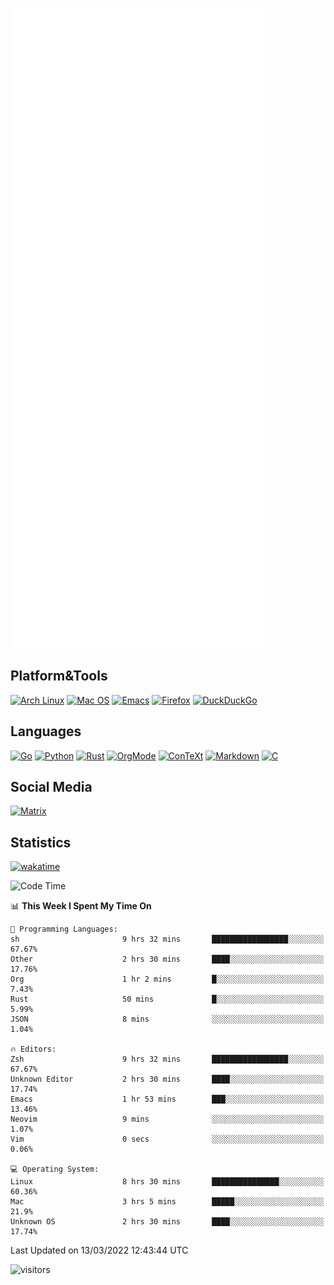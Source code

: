 ![Metrics](https://github.com/SteamedFish/SteamedFish/blob/master/github-metrics.svg)

## Platform&Tools

[![Arch Linux](https://img.shields.io/badge/ArchLinux-1793D1?logo=arch-linux&logoColor=fff&style=flat-square)](https://archlinux.org/)
[![Mac OS](https://img.shields.io/badge/MacOS-000000?style=flat-square&logo=macos&logoColor=F0F0F0)](https://www.apple.com/macos/)
[![Emacs](https://img.shields.io/badge/Emacs-%237F5AB6.svg?&style=flat-square&logo=gnu-emacs&logoColor=white)](https://www.gnu.org/software/emacs/)
[![Firefox](https://img.shields.io/badge/Firefox-FF7139?style=flat-square&logo=Firefox-Browser&logoColor=white)](https://firefox.com/)
[![DuckDuckGo](https://img.shields.io/badge/DuckDuckGo-DE5833?style=flat-square&logo=DuckDuckGo&logoColor=white)](https://duckduckgo.com/)

## Languages

[![Go](https://img.shields.io/badge/Golang-%2300ADD8.svg?style=flat-square&logo=go&logoColor=white)](https://golang.org/)
[![Python](https://img.shields.io/badge/Python-3670A0?style=flat-square&logo=python&logoColor=ffdd54)](https://www.python.org/)
[![Rust](https://img.shields.io/badge/Rust-%23000000.svg?style=flat-square&logo=rust&logoColor=white)](https://www.rust-lang.org/)
[![OrgMode](https://img.shields.io/badge/OrgMode-%23000000.svg?style=flat-square&logo=org&logoColor=white)](https://orgmode.org/)
[![ConTeXt](https://img.shields.io/badge/ConTeXt-%23008080.svg?style=flat-square&logo=latex&logoColor=white)](https://contextgarden.net/)
[![Markdown](https://img.shields.io/badge/MarkDown-%23000000.svg?style=flat-square&logo=markdown&logoColor=white)](https://daringfireball.net/projects/markdown/)
[![C](https://img.shields.io/badge/C-%2300599C.svg?style=flat-square&logo=c&logoColor=white)](https://www.iso.org/standard/74528.html)

## Social Media

[![Matrix](https://img.shields.io/badge/SteamedFish-2CA5E0?style=social&logo=matrix&logoColor=black)](https://matrix.to/#/@i:steamedfish.org)

## Statistics
[![wakatime](https://wakatime.com/badge/user/168280d6-fcf2-4b4f-ad3a-dc4612f35b38.svg)](https://wakatime.com/@168280d6-fcf2-4b4f-ad3a-dc4612f35b38)

<!--START_SECTION:waka-->
![Code Time](http://img.shields.io/badge/Code%20Time-1%2C650%20hrs%2055%20mins-blue)

📊 **This Week I Spent My Time On** 

```text
💬 Programming Languages: 
sh                       9 hrs 32 mins       █████████████████░░░░░░░░   67.67% 
Other                    2 hrs 30 mins       ████░░░░░░░░░░░░░░░░░░░░░   17.76% 
Org                      1 hr 2 mins         █░░░░░░░░░░░░░░░░░░░░░░░░   7.43% 
Rust                     50 mins             █░░░░░░░░░░░░░░░░░░░░░░░░   5.99% 
JSON                     8 mins              ░░░░░░░░░░░░░░░░░░░░░░░░░   1.04%

🔥 Editors: 
Zsh                      9 hrs 32 mins       █████████████████░░░░░░░░   67.67% 
Unknown Editor           2 hrs 30 mins       ████░░░░░░░░░░░░░░░░░░░░░   17.74% 
Emacs                    1 hr 53 mins        ███░░░░░░░░░░░░░░░░░░░░░░   13.46% 
Neovim                   9 mins              ░░░░░░░░░░░░░░░░░░░░░░░░░   1.07% 
Vim                      0 secs              ░░░░░░░░░░░░░░░░░░░░░░░░░   0.06%

💻 Operating System: 
Linux                    8 hrs 30 mins       ███████████████░░░░░░░░░░   60.36% 
Mac                      3 hrs 5 mins        █████░░░░░░░░░░░░░░░░░░░░   21.9% 
Unknown OS               2 hrs 30 mins       ████░░░░░░░░░░░░░░░░░░░░░   17.74%

```


 Last Updated on 13/03/2022 12:43:44 UTC
<!--END_SECTION:waka-->

![visitors](https://visitor-badge.laobi.icu/badge?page_id=SteamedFish.SteamedFish)
